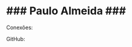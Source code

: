 # ### Paulo Almeida ### ##

Conexões:

[](https://www.linkedin.com/in/paulo-almeida-3842321a5/)

GitHub:

[](https://github.com/paulloalmeida)



